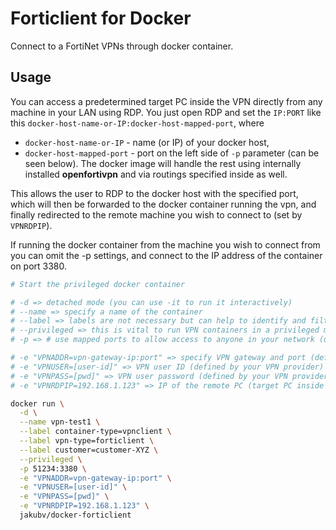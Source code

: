 # Forticlient for Docker

Connect to a FortiNet VPNs through docker container. 

## Usage

You can access a predetermined target PC inside the VPN directly from any machine in your LAN using RDP. You just open RDP and set the `IP:PORT` like this `docker-host-name-or-IP:docker-host-mapped-port`, where
 * `docker-host-name-or-IP` - name (or IP) of your docker host,
 * `docker-host-mapped-port` - port on the left side of `-p` parameter (can be seen below).
The docker image will handle the rest using internally installed **openfortivpn** and via routings
specified inside as well.

This allows the user to RDP to the docker host with the specified port, which will then be forwarded to the docker container running the vpn, and finally redirected to the remote machine you wish to connect to (set by `VPNRDPIP`).

If running the docker container from the machine you wish to connect from you can omit the -p settings, and connect to the IP address of the container on port 3380.

```bash
# Start the privileged docker container

# -d => detached mode (you can use -it to run it interactively)
# --name => specify a name of the container
# --label => labels are not necessary but can help to identify and filter the containers
# --privileged => this is vital to run VPN containers in a privileged mode (or use caps)
# -p => # use mapped ports to allow access to anyone in your network (using a port on the left side)

# -e "VPNADDR=vpn-gateway-ip:port" => specify VPN gateway and port (defined by your VPN provider)
# -e "VPNUSER=[user-id]" => VPN user ID (defined by your VPN provider)
# -e "VPNPASS=[pwd]" => VPN user password (defined by your VPN provider). You can use DOCKER SWARM secrets to make this more secure.
# -e "VPNRDPIP=192.168.1.123" => IP of the remote PC (target PC inside the VPN)

docker run \
  -d \
  --name vpn-test1 \
  --label container-type=vpnclient \
  --label vpn-type=forticlient \
  --label customer=customer-XYZ \
  --privileged \
  -p 51234:3380 \
  -e "VPNADDR=vpn-gateway-ip:port" \
  -e "VPNUSER=[user-id]" \
  -e "VPNPASS=[pwd]" \
  -e "VPNRDPIP=192.168.1.123" \
  jakubv/docker-forticlient
```